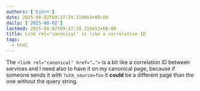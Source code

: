 ```yaml
---
authors: ['björn']
date: 2025-08-02T09:37:29.210453+08:00
daily: ['2025-08-02']
lastmod: 2025-08-02T09:37:29.210453+08:00
title: Link rel="canonical" is like a correlation ID
tags:
  - html
---
```

The `<link rel="canonical" href="…">` is a bit like a correlation ID between services and I need also to have it on my canonical page, because if someone sends it with `?utm_source=foo` it __could__ be a different page than the one without the query string.
